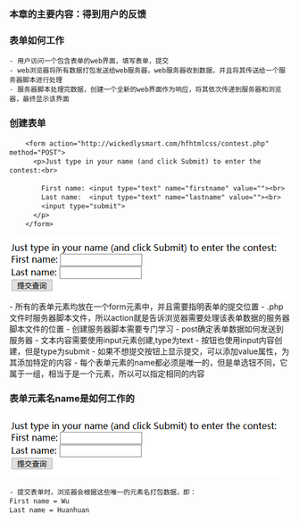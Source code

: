 
### 本章的主要内容：得到用户的反馈

### 表单如何工作
    - 用户访问一个包含表单的web界面，填写表单，提交
    - web浏览器将所有数据打包发送给web服务器，web服务器收到数据，并且将其传送给一个服务器脚本进行处理
    - 服务器脚本处理完数据，创建一个全新的web界面作为响应，将其依次传递到服务器和浏览器，最终显示该界面

### 创建表单
        <form action="http://wickedlysmart.com/hfhtmlcss/contest.php" method="POST">
          <p>Just type in your name (and click Submit) to enter the contest:<br>

            First name: <input type="text" name="firstname" value=""><br>
            Last name:  <input type="text" name="lastname" value=""><br>
            <input type="submit">
          </p>
        </form>
![32.png](image/32.png)
    - 所有的表单元素均放在一个form元素中，并且需要指明表单的提交位置
        - .php文件时服务器脚本文件，所以action就是告诉浏览器需要处理该表单数据的服务器脚本文件的位置
            - 创建服务器脚本需要专门学习
        - post确定表单数据如何发送到服务器
    - 文本内容需要使用input元素创建,type为text
    - 按钮也使用input内容创建，但是type为submit
        - 如果不想提交按钮上显示提交，可以添加value属性，为其添加特定的内容
    - 每个表单元素的name都必须是唯一的，但是单选钮不同，它属于一组，相当于是一个元素，所以可以指定相同的内容

### 表单元素名name是如何工作的
![32.png](image/32.png)

    - 提交表单时，浏览器会根据这些唯一的元素名打包数据，即：
    First name = Wu
    Last name = Huanhuan
